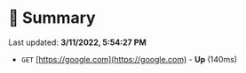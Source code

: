 # 📖 Summary
Last updated: **3/11/2022, 5:54:27 PM**

- `GET` [https://google.com](https://google.com) - **Up** (140ms)
